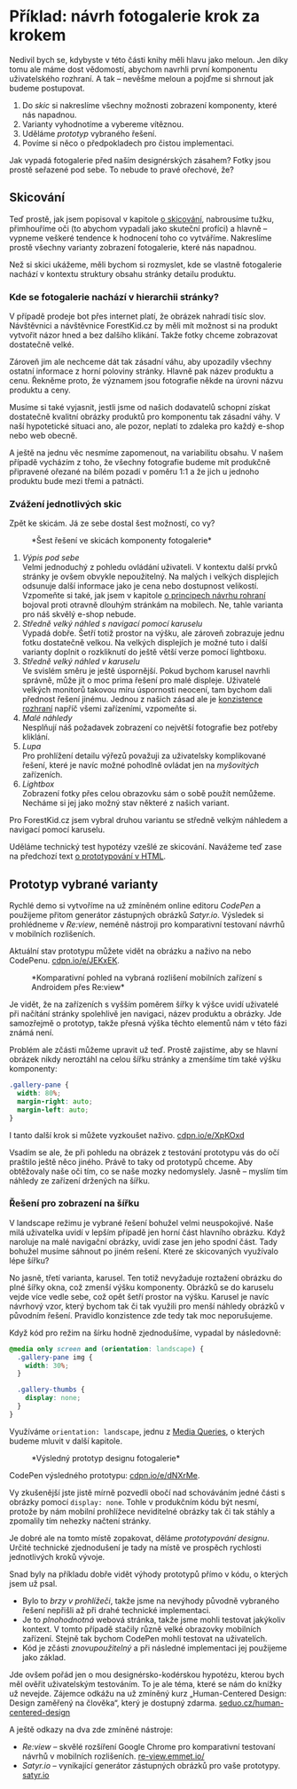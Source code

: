 # Příklad: návrh fotogalerie krok za krokem

Nedivil bych se, kdybyste v této části knihy měli hlavu jako meloun. Jen díky tomu ale máme dost vědomostí, abychom navrhli první komponentu uživatelského rozhraní. A tak – nevěšme meloun a pojďme si shrnout jak budeme postupovat.

1. Do *skic* si nakreslíme všechny možnosti zobrazení komponenty, které nás napadnou.
2. Varianty vyhodnotíme a vybereme vítěznou.
3. Uděláme *prototyp* vybraného řešení.
4. Povíme si něco o předpokladech pro čistou implementaci.

Jak vypadá fotogalerie před naším designérských zásahem? Fotky jsou prostě seřazené pod sebe. To nebude to pravé ořechové, že?

## Skicování

Teď prostě, jak jsem popisoval v kapitole [o skicování](skicovani.md), nabrousíme tužku, přimhouříme oči (to abychom vypadali jako skuteční profíci) a hlavně – vypneme veškeré tendence k hodnocení toho co vytváříme. Nakreslíme prostě všechny varianty zobrazení fotogalerie, které nás napadnou.

Než si skici ukážeme, měli bychom si rozmyslet, kde se vlastně fotogalerie nachází v kontextu struktury obsahu stránky detailu produktu.  

### Kde se fotogalerie nachází v hierarchii stránky?

V případě prodeje bot přes internet platí, že obrázek nahradí tisíc slov. Návštěvnici a návštěvnice ForestKid.cz by měli mít možnost si na produkt vytvořit názor hned a bez dalšího klikání. Takže fotky chceme zobrazovat dostatečně velké. 

Zároveň jim ale nechceme dát tak zásadní váhu, aby upozadily všechny ostatní informace z horní poloviny stránky. Hlavně pak název produktu a cenu. Řekněme proto, že významem jsou fotografie někde na úrovni názvu produktu a ceny. 

Musíme si také vyjasnit, jestli jsme od našich dodavatelů schopní získat dostatečně kvalitní obrázky produktů pro komponentu tak zásadní váhy. V naší hypotetické situaci ano, ale pozor, neplatí to zdaleka pro každý e-shop nebo web obecně.

A ještě na jednu věc nesmíme zapomenout, na variabilitu obsahu. V našem případě vycházím z toho, že všechny fotografie budeme mít produkčně připravené ořezané na bílém pozadí v poměru 1:1 a že jich u jednoho produktu bude mezi třemi a patnácti.

### Zvážení jednotlivých skic

Zpět ke skicám. Já ze sebe dostal šest možností, co vy?

<figure>
<img src="dist/images/original/vdwd/priklad-skici.jpg" alt="">
<figcaption markdown="1">    
*Šest řešení ve skicách komponenty fotogalerie*
</figcaption> 
</figure> 

1. *Výpis pod sebe*  
Velmi jednoduchý z pohledu ovládání uživateli. V kontextu další prvků stránky je ovšem obvykle nepoužitelný. Na malých i velkých displejích odsunuje další informace jako je cena nebo dostupnost velikostí. Vzpomeňte si také, jak jsem v kapitole [o principech návrhu rohraní](principy-ui.md) bojoval proti otravně dlouhým stránkám na mobilech. Ne, tahle varianta pro náš skvělý e-shop nebude.
2. *Středně velký náhled s navigací pomocí karuselu*  
Vypadá dobře. Šetří totiž prostor na výšku, ale zároveň zobrazuje jednu fotku dostatečně velkou. Na velkých displejích je možné tuto i další varianty doplnit o rozkliknutí do ještě větší verze pomocí lightboxu. 
3. *Středně velký náhled v karuselu*  
Ve svislém směru je ještě úspornější. Pokud bychom karusel navrhli správně, může jít o moc prima řešení pro malé displeje. Uživatelé velkých monitorů takovou míru úspornosti neocení, tam bychom dali přednost řešení jinému. Jednou z našich zásad ale je [konzistence rozhraní](4-principy-ui.md) napříč všemi zařízeními, vzpomeňte si. 
4. *Malé náhledy*  
Nesplňují náš požadavek zobrazení co největší fotografie bez potřeby kliklání.
5. *Lupa*  
Pro prohlížení detailu výřezů považuji za uživatelsky  komplikované řešení, které je navíc možné pohodlně ovládat jen na *myšovitých* zařízeních.
6. *Lightbox*  
Zobrazení fotky přes celou obrazovku sám o sobě použít nemůžeme. Necháme si jej jako možný stav některé z našich variant.

Pro ForestKid.cz jsem vybral druhou variantu se středně velkým náhledem a navigací pomocí karuselu. 

Uděláme technický test hypotézy vzešlé ze skicování. Navážeme teď zase na předchozí text [o prototypování v HTML](html-prototypovani.md). 


## Prototyp vybrané varianty

Rychlé demo si vytvoříme na už zmíněném online editoru *CodePen* a použijeme přitom generátor zástupných obrázků *Satyr.io*. Výsledek si prohlédneme v *Re:view*, neméně nástroji pro komparativní testovaní návrhů v mobilních rozlišeních. 

Aktuální stav prototypu můžete vidět na obrázku a naživo na nebo CodePenu. [cdpn.io/e/JEKxEK](http://codepen.io/machal/pen/JEKxEK).

<figure>
<img src="dist/images/original/vdwd/priklad-komponenta-review-1.jpg" alt="">
<figcaption markdown="1">    
*Komparativní pohled na vybraná rozlišení mobilních zařízení s Androidem přes Re:view*
</figcaption> 
</figure> 


Je vidět, že na zařízeních s vyšším poměrem šířky k výšce uvidí uživatelé při načítání stránky spolehlivě jen navigaci, název produktu a obrázky. Jde samozřejmě o prototyp, takže přesná výška těchto elementů nám v této fázi známá není. 

Problém ale zčásti můžeme upravit už teď. Prostě zajistíme, aby se hlavní obrázek nikdy neroztáhl na celou šířku stránky a zmenšíme tím také výšku komponenty:

```css
.gallery-pane {
  width: 80%;
  margin-right: auto;
  margin-left: auto;
}  
```

I tanto další krok si můžete vyzkoušet naživo. [cdpn.io/e/XpKOxd](http://codepen.io/machal/pen/XpKOxd)

Vsadím se ale, že při pohledu na obrázek z testování prototypu vás do očí praštilo ještě něco jiného. Právě to taky od prototypů chceme. Aby obtěžovaly naše oči tím, co se naše mozky nedomyslely. Jasně – myslím tím náhledy ze zařízení držených na šířku.

### Řešení pro zobrazení na šířku 

V landscape režimu je vybrané řešení bohužel velmi neuspokojivé. Naše milá uživatelka uvidí v lepším případě jen horní část hlavního obrázku. Když naroluje na malé navigační obrázky, uvidí zase jen jeho spodní část. Tady bohužel musíme sáhnout po jiném rešení. Které ze skicovaných využívalo lépe šířku? 

No jasně, třetí varianta, karusel. Ten totiž nevyžaduje roztažení obrázku do plné šířky okna, což zmenší výšku komponenty. Obrázků se do karuselu vejde více vedle sebe, což opět šetří prostor na výšku. Karusel je navíc návrhový vzor, který bychom tak či tak využili pro menší náhledy obrázků v původním řešení. Pravidlo konzistence zde tedy tak moc neporušujeme.

Když kód pro režim na šírku hodně zjednodušíme, vypadal by následovně:

```css
@media only screen and (orientation: landscape) {    
  .gallery-pane img {
    width: 30%;
  }

  .gallery-thumbs {
    display: none;
  }  
}
```

Využíváme `orientation: landscape`, jednu z [Media Queries](css3-media-queries.md), o kterých budeme mluvit v další kapitole.

<figure>
<img src="dist/images/original/vdwd/priklad-komponenta-review-2.jpg" alt="">
<figcaption markdown="1">    
*Výsledný prototyp designu fotogalerie*
</figcaption> 
</figure> 

CodePen výsledného prototypu: [cdpn.io/e/dNXrMe](http://codepen.io/machal/pen/dNXrMe). 

Vy zkušenější jste jistě mírně pozvedli obočí nad schováváním jedné části s obrázky pomocí `display: none`. Tohle v produkčním kódu být nesmí, protože by nám mobilní prohlížece neviditelné obrázky tak či tak stáhly a zpomalily  tím nehezky načtení stránky.

Je dobré ale na tomto místě zopakovat, děláme *prototypování designu*. Určité technické zjednodušení je tady na místě ve prospěch rychlosti jednotlivých kroků vývoje.   

Snad byly na příkladu dobře vidět výhody prototypů přímo v kódu, o kterých jsem už psal.

* Bylo to *brzy v prohlížeči*, takže jsme na nevýhody původně vybraného řešení nepřišli až při drahé technické implementaci.
* Je to *plnohodnotná* webová stránka, takže jsme mohli testovat jakýkoliv kontext. V tomto případě stačily různě velké obrazovky mobilních zařízení. Stejně tak bychom CodePen mohli testovat na uživatelích.
* Kód je zčásti *znovupoužitelný* a při následné implementaci jej použijeme jako základ.

Jde ovšem pořád jen o mou designérsko-kodérskou hypotézu, kterou bych měl ověřit uživatelským testováním. To je ale téma, které se nám do knížky už nevejde. Zájemce odkážu na už zmíněný kurz „Human-Centered Design: Design zaměřený na člověka“, který je dostupný zdarma. [seduo.cz/human-centered-design](https://www.seduo.cz/human-centered-design)

A ještě odkazy na dva zde zmíněné nástroje:

- *Re:view* – skvělé rozšíření Google Chrome pro komparativní testovaní návrhů v mobilních rozlišeních. [re-view.emmet.io/](http://re-view.emmet.io/) 
- *Satyr.io* – vynikající generátor zástupných obrázků pro vaše prototypy. [satyr.io](http://satyr.io/)
